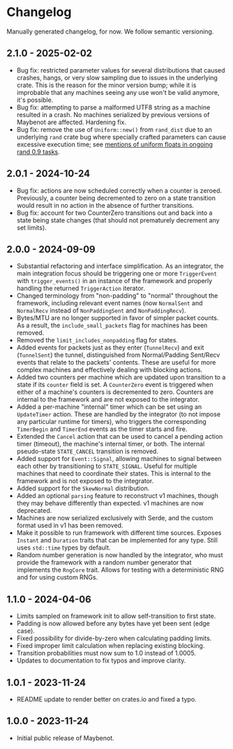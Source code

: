 # Changelog

Manually generated changelog, for now. We follow semantic versioning.

## 2.1.0 - 2025-02-02

- Bug fix: restricted parameter values for several distributions that caused
  crashes, hangs, or very slow sampling due to issues in the underlying crate.
  This is the reason for the minor version bump; while it is improbable that any
  machines seeing any use won't be valid anymore, it's possible.
- Bug fix: attempting to parse a malformed UTF8 string as a machine resulted in
  a crash. No machines serialized by previous versions of Maybenot are affected.
  Hardening fix.
- Bug fix: remove the use of `Uniform::new()` from `rand_dist` due to an
  underlying `rand` crate bug where specially crafted parameters can cause
  excessive execution time; see [mentions of uniform floats in ongoing rand 0.9
  tasks](https://github.com/rust-random/rand/issues/1165).

## 2.0.1 - 2024-10-24

- Bug fix: actions are now scheduled correctly when a counter is zeroed.
  Previously, a counter being decremented to zero on a state transition would
  result in no action in the absence of further transitions.
- Bug fix: account for two CounterZero transitions out and back into a state
  being state changes (that should not prematurely decrement any set limits).

## 2.0.0 - 2024-09-09

- Substantial refactoring and interface simplification. As an integrator, the
  main integration focus should be triggering one or more `TriggerEvent` with
  `trigger_events()` in an instance of the framework and properly handling the
  returned `TriggerAction` iterator.
- Changed terminology from "non-padding" to "normal" throughout the framework,
  including relevant event names (now `NormalSent` and `NormalRecv` instead of
  `NonPaddingSent` and `NonPaddingRecv`).
- Bytes/MTU are no longer supported in favor of simpler packet counts. As a
  result, the `include_small_packets` flag for machines has been removed.
- Removed the `limit_includes_nonpadding` flag for states.
- Added events for packets just as they enter (`TunnelRecv`) and exit
  (`TunnelSent`) the tunnel, distinguished from Normal/Padding Sent/Recv events
  that relate to the packets' contents. These are useful for more complex
  machines and effectively dealing with blocking actions.
- Added two counters per machine which are updated upon transition to a state if
  its `counter` field is set. A `CounterZero` event is triggered when either of
  a machine's counters is decremented to zero. Counters are internal to the
  framework and are not exposed to the integrator.
- Added a per-machine "internal" timer which can be set using an `UpdateTimer`
  action. These are handled by the integrator (to not impose any particular
  runtime for timers), who triggers the corresponding `TimerBegin` and
  `TimerEnd` events as the timer starts and fire.
- Extended the `Cancel` action that can be used to cancel a pending action timer
  (timeout), the machine's internal timer, or both. The internal pseudo-state
  `STATE_CANCEL` transition is removed.
- Added support for `Event::Signal`, allowing machines to signal between each
  other by transitioning to `STATE_SIGNAL`. Useful for multiple machines that
  need to coordinate their states. This is internal to the framework and is not
  exposed to the integrator.
- Added support for the `SkewNormal` distribution.
- Added an optional `parsing` feature to reconstruct v1 machines, though they
  may behave differently than expected. v1 machines are now deprecated.
- Machines are now serialized exclusively with Serde, and the custom format used
  in v1 has been removed.
- Make it possible to run framework with different time sources. Exposes
  `Instant` and `Duration` traits that can be implemented for any type. Still
  uses `std::time` types by default.
- Random number generation is now handled by the integrator, who must provide
  the framework with a random number generator that implements the `RngCore`
  trait. Allows for testing with a deterministic RNG and for using custom RNGs.

## 1.1.0 - 2024-04-06

- Limits sampled on framework init to allow self-transition to first state.
- Padding is now allowed before any bytes have yet been sent (edge case).
- Fixed possibility for divide-by-zero when calculating padding limits.
- Fixed improper limit calculation when replacing existing blocking.
- Transition probabilities must now sum to 1.0 instead of 1.0005.
- Updates to documentation to fix typos and improve clarity.

## 1.0.1 - 2023-11-24

- README update to render better on crates.io and fixed a typo.

## 1.0.0 - 2023-11-24

- Initial public release of Maybenot.
